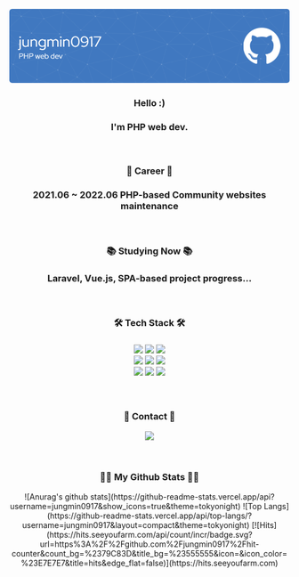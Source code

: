 ![Header](./github-header-image.png)

<div align='center'>
  <h3 align='center'>Hello :)<h3>
  <p>I'm PHP web dev.</p>
 
  <br>
    
  <h3 align='center'>💼 Career 💼<h3>
  <p>
    2021.06 ~ 2022.06  PHP-based Community websites maintenance
  </p>
    
  <br>
  
  <h3 align='center'>📚 Studying Now 📚<h3>
  <p>
    Laravel, Vue.js, SPA-based project progress...
  </p>

  <br>
    
  <h3 align='center'>🛠️ Tech Stack 🛠️<h3>
  <p align='center'>
    <img src="https://img.shields.io/badge/HTML5-E34F26?style=flat-square&logo=HTML5&logoColor=white" height='25' />
    <img src="https://img.shields.io/badge/CSS3-3C72AD?style=flat-square&logo=CSS3&logoColor=white" height='25' />
    <img src="https://img.shields.io/badge/JavaScript-F7DF1E?style=flat-square&logo=JavaScript&logoColor=white" height='25' />
    <br>
    <img src="https://img.shields.io/badge/jQuery-0769AD?style=flat-square&logo=jQuery&logoColor=white" height='25' />
    <img src="https://img.shields.io/badge/Vue.js-4FC08D?style=flat-square&logo=Vue.js&logoColor=white" height='25' />
    <img src="https://img.shields.io/badge/PHP-red?style=flat-square&logo=PHP&logoColor=white" height='25' />
    <br>
    <img src="https://img.shields.io/badge/Laravel-FF2D20?style=flat-square&logo=Laravel&logoColor=white" height='25' />
    <img src="https://img.shields.io/badge/MySQL-green?style=flat-square&logo=MySQL&logoColor=white" height='25' />
    <img src="https://img.shields.io/badge/GitHub-181717?style=flat-square&logo=GitHub&logoColor=white" height='25' />
  </p>
    
  <br>

  <h3 align="center">🌈 Contact 🌈</h3>
  <p align='center'>
    <a href='mailto:cloonds@gmail.com'>
      <img src="https://img.shields.io/badge/Gmail-EA4335?style=flat-square&logo=Gmail&logoColor=white" height='25' />
    </a>
  </p>
    
  <br>
  
  <h3 align="center">👩‍💻 My Github Stats 👩‍💻</h3>
  ![Anurag's github stats](https://github-readme-stats.vercel.app/api?username=jungmin0917&show_icons=true&theme=tokyonight)
  ![Top Langs](https://github-readme-stats.vercel.app/api/top-langs/?username=jungmin0917&layout=compact&theme=tokyonight)
  [![Hits](https://hits.seeyoufarm.com/api/count/incr/badge.svg?url=https%3A%2F%2Fgithub.com%2Fjungmin0917%2Fhit-counter&count_bg=%2379C83D&title_bg=%23555555&icon=&icon_color=%23E7E7E7&title=hits&edge_flat=false)](https://hits.seeyoufarm.com)
    
  <br>

</div>

